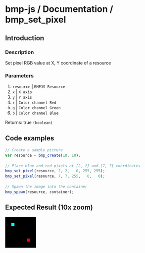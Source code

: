 # bmp-js / Documentation / bmp_set_pixel
## Introduction

### Description

Set pixel RGB value at X, Y coordinate of a resource

### Parameters

1. `resource` | `BMPJS Resource`
2. `x` | `X axis`
3. `y` | `Y axis`
4. `r` | `Color channel Red`
5. `g` | `Color channel Green`
6. `b` | `Color channel Blue`

Returns: true `(boolean)`

## Code examples

```js
// Create a sample picture
var resource = bmp_create(10, 10);

// Place blue and red pixels at [2, 2] and [7, 7] coordinates
bmp_set_pixel(resource, 2, 2,   0, 255, 255);
bmp_set_pixel(resource, 7, 7, 255,   0,   0);

// Spawn the image into the container
bmp_spawn(resource, container);
```

## Expected Result (10x zoom)

![expected-result](./img/008.png)

